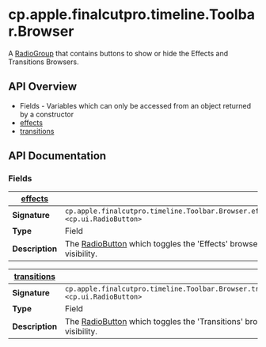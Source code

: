 # cp.apple.finalcutpro.timeline.Toolbar.Browser

A [RadioGroup](cp.ui.RadioGroup.md) that contains buttons to show or hide the Effects and Transitions Browsers.

## API Overview
* Fields - Variables which can only be accessed from an object returned by a constructor
 * [effects](#effects)
 * [transitions](#transitions)

## API Documentation

### Fields

| [effects](#effects)         |                                                                                     |
| --------------------------------------------|-------------------------------------------------------------------------------------|
| **Signature**                               | `cp.apple.finalcutpro.timeline.Toolbar.Browser.effects <cp.ui.RadioButton>`                                                                    |
| **Type**                                    | Field                                                                     |
| **Description**                             | The [RadioButton](cp.ui.RadioButton.md) which toggles the 'Effects' browser visibility.                                                                     |

| [transitions](#transitions)         |                                                                                     |
| --------------------------------------------|-------------------------------------------------------------------------------------|
| **Signature**                               | `cp.apple.finalcutpro.timeline.Toolbar.Browser.transitions <cp.ui.RadioButton>`                                                                    |
| **Type**                                    | Field                                                                     |
| **Description**                             | The [RadioButton](cp.ui.RadioButton.md) which toggles the 'Transitions' browser visibility.                                                                     |


